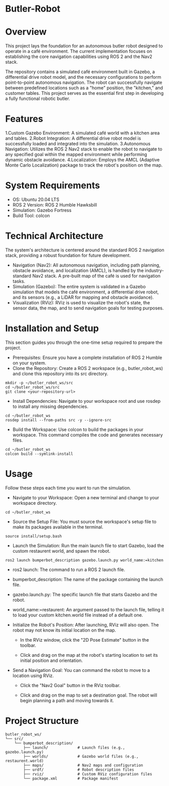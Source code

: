 # Butler-Robot

# Overview
This project lays the foundation for an autonomous butler robot designed to operate in a café environment. The current implementation focuses on establishing the core navigation capabilities using ROS 2 and the Nav2 stack.

The repository contains a simulated café environment built in Gazebo, a differential drive robot model, and the necessary configurations to perform point-to-point autonomous navigation. The robot can successfully navigate between predefined locations such as a "home" position, the "kitchen," and customer tables. This project serves as the essential first step in developing a fully functional robotic butler.

# Features
1.Custom Gazebo Environment: A simulated café world with a kitchen area and tables.
2.Robot Integration: A differential drive robot model is successfully loaded and integrated into the simulation.
3.Autonomous Navigation: Utilizes the ROS 2 Nav2 stack to enable the robot to navigate to any specified goal within the mapped environment while performing dynamic obstacle avoidance.
4.Localization: Employs the AMCL (Adaptive Monte Carlo Localization) package to track the robot's position on the map.

# System Requirements

* OS: Ubuntu 20.04 LTS
* ROS 2 Version: ROS 2 Humble Hawksbill
* Simulation: Gazebo Fortress
* Build Tool: colcon

# Technical Architecture
The system's architecture is centered around the standard ROS 2 navigation stack, providing a robust foundation for future development.

* Navigation (Nav2): All autonomous navigation, including path planning, obstacle avoidance, and localization (AMCL), is handled by the industry-standard Nav2 stack. A pre-built map of the café is used for navigation tasks.
* Simulation (Gazebo): The entire system is validated in a Gazebo simulation that models the café environment, a differential drive robot, and its sensors (e.g., a LiDAR for mapping and obstacle avoidance).
* Visualization (RViz): RViz is used to visualize the robot's state, the sensor data, the map, and to send navigation goals for testing purposes.

# Installation and Setup
This section guides you through the one-time setup required to prepare the project.

* Prerequisites:
Ensure you have a complete installation of ROS 2 Humble on your system.
* Clone the Repository:
Create a ROS 2 workspace (e.g., butler_robot_ws) and clone this repository into its src directory.

```
mkdir -p ~/butler_robot_ws/src
cd ~/butler_robot_ws/src
git clone <your-repository-url>
```

* Install Dependencies:
Navigate to your workspace root and use rosdep to install any missing dependencies.

```
cd ~/butler_robot_ws
rosdep install --from-paths src -y --ignore-src
```

* Build the Workspace:
Use colcon to build the packages in your workspace. This command compiles the code and generates necessary files.

```
cd ~/butler_robot_ws
colcon build --symlink-install
```

# Usage
Follow these steps each time you want to run the simulation.

* Navigate to your Workspace:
Open a new terminal and change to your workspace directory.

```cd ~/butler_robot_ws```

* Source the Setup File:
You must source the workspace's setup file to make its packages available in the terminal.

```source install/setup.bash```

* Launch the Simulation:
Run the main launch file to start Gazebo, load the custom restaurent world, and spawn the robot.

```ros2 launch bumperbot_description gazebo.launch.py world_name:=kitchen```

  * ros2 launch: The command to run a ROS 2 launch file.

  * bumperbot_description: The name of the package containing the launch file.

  * gazebo.launch.py: The specific launch file that starts Gazebo and the robot.

  * world_name:=restaurent: An argument passed to the launch file, telling it to load your custom kitchen.world file       instead of a default one.

* Initialize the Robot's Position:
After launching, RViz will also open. The robot may not know its initial location on the map.

  * In the RViz window, click the "2D Pose Estimate" button in the toolbar.

  * Click and drag on the map at the robot's starting location to set its initial position and orientation.

* Send a Navigation Goal:
You can command the robot to move to a location using RViz.

  * Click the "Nav2 Goal" button in the RViz toolbar.

  * Click and drag on the map to set a destination goal. The robot will begin planning a path and moving towards it.

# Project Structure

```
butler_robot_ws/
└── src/
    └── bumperbot_description/
        ├── launch/             # Launch files (e.g., gazebo.launch.py)
        ├── worlds/             # Gazebo world files (e.g., restaurent.world)
        ├── maps/               # Nav2 maps and configuration
        ├── urdf/               # Robot description files
        ├── rviz/               # Custom RViz configuration files
        └── package.xml         # Package manifest
```
